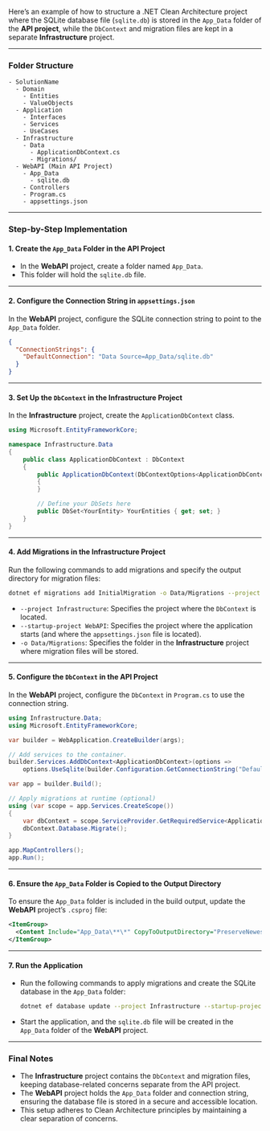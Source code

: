 Here’s an example of how to structure a .NET Clean Architecture project where the SQLite database file (`sqlite.db`) is stored in the `App_Data` folder of the **API project**, while the `DbContext` and migration files are kept in a separate **Infrastructure** project.

---

### **Folder Structure**
```
- SolutionName
  - Domain
    - Entities
    - ValueObjects
  - Application
    - Interfaces
    - Services
    - UseCases
  - Infrastructure
    - Data
      - ApplicationDbContext.cs
      - Migrations/
  - WebAPI (Main API Project)
    - App_Data
      - sqlite.db
    - Controllers
    - Program.cs
    - appsettings.json
```

---

### **Step-by-Step Implementation**

#### 1. **Create the `App_Data` Folder in the API Project**
- In the **WebAPI** project, create a folder named `App_Data`.
- This folder will hold the `sqlite.db` file.

---

#### 2. **Configure the Connection String in `appsettings.json`**
In the **WebAPI** project, configure the SQLite connection string to point to the `App_Data` folder.

```json
{
  "ConnectionStrings": {
    "DefaultConnection": "Data Source=App_Data/sqlite.db"
  }
}
```

---

#### 3. **Set Up the `DbContext` in the Infrastructure Project**
In the **Infrastructure** project, create the `ApplicationDbContext` class.

```csharp
using Microsoft.EntityFrameworkCore;

namespace Infrastructure.Data
{
    public class ApplicationDbContext : DbContext
    {
        public ApplicationDbContext(DbContextOptions<ApplicationDbContext> options) : base(options)
        {
        }

        // Define your DbSets here
        public DbSet<YourEntity> YourEntities { get; set; }
    }
}
```

---

#### 4. **Add Migrations in the Infrastructure Project**
Run the following commands to add migrations and specify the output directory for migration files:

```bash
dotnet ef migrations add InitialMigration -o Data/Migrations --project Infrastructure --startup-project WebAPI
```

- `--project Infrastructure`: Specifies the project where the `DbContext` is located.
- `--startup-project WebAPI`: Specifies the project where the application starts (and where the `appsettings.json` file is located).
- `-o Data/Migrations`: Specifies the folder in the **Infrastructure** project where migration files will be stored.

---

#### 5. **Configure the `DbContext` in the API Project**
In the **WebAPI** project, configure the `DbContext` in `Program.cs` to use the connection string.

```csharp
using Infrastructure.Data;
using Microsoft.EntityFrameworkCore;

var builder = WebApplication.CreateBuilder(args);

// Add services to the container.
builder.Services.AddDbContext<ApplicationDbContext>(options =>
    options.UseSqlite(builder.Configuration.GetConnectionString("DefaultConnection")));

var app = builder.Build();

// Apply migrations at runtime (optional)
using (var scope = app.Services.CreateScope())
{
    var dbContext = scope.ServiceProvider.GetRequiredService<ApplicationDbContext>();
    dbContext.Database.Migrate();
}

app.MapControllers();
app.Run();
```

---

#### 6. **Ensure the `App_Data` Folder is Copied to the Output Directory**
To ensure the `App_Data` folder is included in the build output, update the **WebAPI** project’s `.csproj` file:

```xml
<ItemGroup>
  <Content Include="App_Data\**\*" CopyToOutputDirectory="PreserveNewest" />
</ItemGroup>
```

---

#### 7. **Run the Application**
- Run the following commands to apply migrations and create the SQLite database in the `App_Data` folder:
  ```bash
  dotnet ef database update --project Infrastructure --startup-project WebAPI
  ```

- Start the application, and the `sqlite.db` file will be created in the `App_Data` folder of the **WebAPI** project.

---

### **Final Notes**
- The **Infrastructure** project contains the `DbContext` and migration files, keeping database-related concerns separate from the API project.
- The **WebAPI** project holds the `App_Data` folder and connection string, ensuring the database file is stored in a secure and accessible location.
- This setup adheres to Clean Architecture principles by maintaining a clear separation of concerns.

